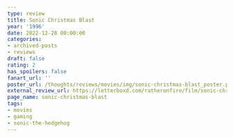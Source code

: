```yaml
---
type: review
title: Sonic Christmas Blast
year: '1996'
date: 2022-12-28 00:00:00
categories:
- archived-posts
- reviews
draft: false
rating: 2
has_spoilers: false
fanart_url: ''
poster_url: /thoughts/reviews/movies/img/sonic-christmas-blast_poster.png
external_review_url: https://letterboxd.com/ratheronfire/film/sonic-christmas-blast/
page_name: sonic-christmas-blast
tags:
- movies
- gaming
- sonic-the-hedgehog
---
```


